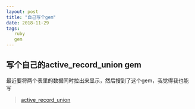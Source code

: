 ```yaml
---
layout: post
title: "自己写个gem"
date: 2018-11-29
tags:
   ruby
   gem
---
```



## 写个自己的active_record_union gem

最近要将两个表里的数据同时拉出来显示，然后搜到了这个gem，我觉得我也能写

> [active_record_union](https://github.com/brianhempel/active_record_union)
